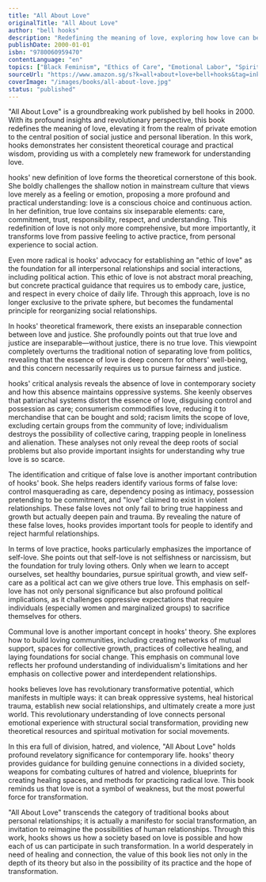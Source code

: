 ```yaml
---
title: "All About Love"
originalTitle: "All About Love"
author: "bell hooks"
description: "Redefining the meaning of love, exploring how love can become the foundation for resisting oppression and building a just society, proposing an ethic of love as the core of social transformation."
publishDate: 2000-01-01
isbn: "9780060959470"
contentLanguage: "en"
topics: ["Black Feminism", "Ethics of Care", "Emotional Labor", "Spiritual Feminism"]
sourceUrl: "https://www.amazon.sg/s?k=all+about+love+bell+hooks&tag=inkrupt-22"
coverImage: "/images/books/all-about-love.jpg"
status: "published"
---
```


"All About Love" is a groundbreaking work published by bell hooks in 2000. With its profound insights and revolutionary perspective, this book redefines the meaning of love, elevating it from the realm of private emotion to the central position of social justice and personal liberation. In this work, hooks demonstrates her consistent theoretical courage and practical wisdom, providing us with a completely new framework for understanding love.

hooks' new definition of love forms the theoretical cornerstone of this book. She boldly challenges the shallow notion in mainstream culture that views love merely as a feeling or emotion, proposing a more profound and practical understanding: love is a conscious choice and continuous action. In her definition, true love contains six inseparable elements: care, commitment, trust, responsibility, respect, and understanding. This redefinition of love is not only more comprehensive, but more importantly, it transforms love from passive feeling to active practice, from personal experience to social action.

Even more radical is hooks' advocacy for establishing an "ethic of love" as the foundation for all interpersonal relationships and social interactions, including political action. This ethic of love is not abstract moral preaching, but concrete practical guidance that requires us to embody care, justice, and respect in every choice of daily life. Through this approach, love is no longer exclusive to the private sphere, but becomes the fundamental principle for reorganizing social relationships.

In hooks' theoretical framework, there exists an inseparable connection between love and justice. She profoundly points out that true love and justice are inseparable—without justice, there is no true love. This viewpoint completely overturns the traditional notion of separating love from politics, revealing that the essence of love is deep concern for others' well-being, and this concern necessarily requires us to pursue fairness and justice.

hooks' critical analysis reveals the absence of love in contemporary society and how this absence maintains oppressive systems. She keenly observes that patriarchal systems distort the essence of love, disguising control and possession as care; consumerism commodifies love, reducing it to merchandise that can be bought and sold; racism limits the scope of love, excluding certain groups from the community of love; individualism destroys the possibility of collective caring, trapping people in loneliness and alienation. These analyses not only reveal the deep roots of social problems but also provide important insights for understanding why true love is so scarce.

The identification and critique of false love is another important contribution of hooks' book. She helps readers identify various forms of false love: control masquerading as care, dependency posing as intimacy, possession pretending to be commitment, and "love" claimed to exist in violent relationships. These false loves not only fail to bring true happiness and growth but actually deepen pain and trauma. By revealing the nature of these false loves, hooks provides important tools for people to identify and reject harmful relationships.

In terms of love practice, hooks particularly emphasizes the importance of self-love. She points out that self-love is not selfishness or narcissism, but the foundation for truly loving others. Only when we learn to accept ourselves, set healthy boundaries, pursue spiritual growth, and view self-care as a political act can we give others true love. This emphasis on self-love has not only personal significance but also profound political implications, as it challenges oppressive expectations that require individuals (especially women and marginalized groups) to sacrifice themselves for others.

Communal love is another important concept in hooks' theory. She explores how to build loving communities, including creating networks of mutual support, spaces for collective growth, practices of collective healing, and laying foundations for social change. This emphasis on communal love reflects her profound understanding of individualism's limitations and her emphasis on collective power and interdependent relationships.

hooks believes love has revolutionary transformative potential, which manifests in multiple ways: it can break oppressive systems, heal historical trauma, establish new social relationships, and ultimately create a more just world. This revolutionary understanding of love connects personal emotional experience with structural social transformation, providing new theoretical resources and spiritual motivation for social movements.

In this era full of division, hatred, and violence, "All About Love" holds profound revelatory significance for contemporary life. hooks' theory provides guidance for building genuine connections in a divided society, weapons for combating cultures of hatred and violence, blueprints for creating healing spaces, and methods for practicing radical love. This book reminds us that love is not a symbol of weakness, but the most powerful force for transformation.

"All About Love" transcends the category of traditional books about personal relationships; it is actually a manifesto for social transformation, an invitation to reimagine the possibilities of human relationships. Through this work, hooks shows us how a society based on love is possible and how each of us can participate in such transformation. In a world desperately in need of healing and connection, the value of this book lies not only in the depth of its theory but also in the possibility of its practice and the hope of transformation.